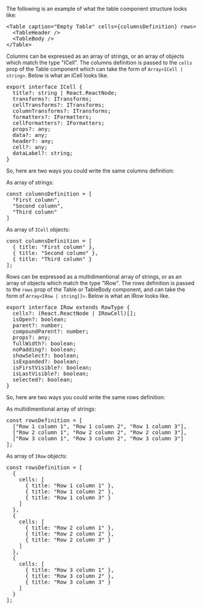 The following is an example of what the table component structure looks like:

<pre class="file">
&lt;Table caption=&quot;Empty Table&quot; cells={columnsDefinition} rows={rowsDefinition}&gt;
  &lt;TableHeader /&gt;
  &lt;TableBody /&gt;
&lt;/Table&gt;
</pre>

Columns can be expressed as an array of strings, or an array of objects which match the type "ICell". The columns definition is passed to the `cells` prop of the Table component which can take the form of `Array<ICell | string>`. Below is what an ICell looks like.

<pre class="file">
export interface ICell {
  title?: string | React.ReactNode;
  transforms?: ITransforms;
  cellTransforms?: ITransforms;
  columnTransforms?: ITransforms;
  formatters?: IFormatters;
  cellFormatters?: IFormatters;
  props?: any;
  data?: any;
  header?: any;
  cell?: any;
  dataLabel?: string;
}
</pre>

So, here are two ways you could write the same columns definition:

As array of strings:
<pre class="file">
const columnsDefinition = [
  "First column",
  "Second column",
  "Third column"
]
</pre>

As array of `ICell` objects:
<pre class="file">
const columnsDefinition = [
  { title: "First column" },
  { title: "Second column" },
  { title: "Third column" }
];
</pre>

Rows can be expressed as a multidimentional array of strings, or as an array of objects which match the type "IRow". The rows definition is passed to the `rows` prop of the Table or TableBody component, and can take the form of `Array<IRow | string[]>`. Below is what an IRow looks like.

<pre class="file">
export interface IRow extends RowType {
  cells?: (React.ReactNode | IRowCell)[];
  isOpen?: boolean;
  parent?: number;
  compoundParent?: number;
  props?: any;
  fullWidth?: boolean;
  noPadding?: boolean;
  showSelect?: boolean;
  isExpanded?: boolean;
  isFirstVisible?: boolean;
  isLastVisible?: boolean;
  selected?: boolean;
}
</pre>

So, here are two ways you could write the same rows definition:

As multidimentional array of strings:
<pre class="file">
const rowsDefinition = [
  ["Row 1 column 1", "Row 1 column 2", "Row 1 column 3"],
  ["Row 2 column 1", "Row 2 column 2", "Row 2 column 3"],
  ["Row 3 column 1", "Row 3 column 2", "Row 3 column 3"]
];
</pre>

As array of `IRow` objects:
<pre class="file">
const rowsDefinition = [
  {
    cells: [
      { title: "Row 1 column 1" },
      { title: "Row 1 column 2" },
      { title: "Row 1 column 3" }
    ]
  },
  {
    cells: [
      { title: "Row 2 column 1" },
      { title: "Row 2 column 2" },
      { title: "Row 2 column 3" }
    ]
  },
  {
    cells: [
      { title: "Row 3 column 1" },
      { title: "Row 3 column 2" },
      { title: "Row 3 column 3" }
    ]
  }
];
</pre>
